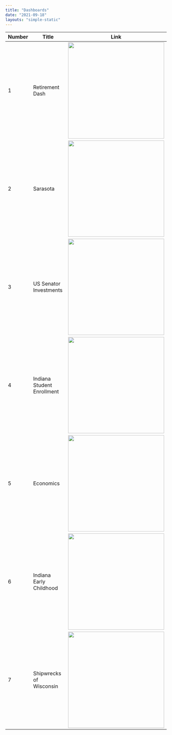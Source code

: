 ```yaml
---
title: "Dashboards"
date: "2021-09-18"
layouts: "simple-static"
---
```

<!-- Markdown did not work for a table and images as links-->
<table>
<thead>
<tr>
<th>Number</th>
<th>Title</th>
<th>Link</th>
</tr>
</thead>
<tbody>
<tr>
<td>1</td>
<td>Retirement Dash</td>
<td><a href="https://rob-wiederstein.shinyapps.io/retirementdash/"><img src="/images/dashboard/retirement.png" width = 300/></a></td>
</tr>
<tr>
<td>2</td>
<td>Sarasota</td>
<td><a href="https://rob-wiederstein.shinyapps.io/sarasota/"><img src="/images/dashboard/sarasota.png" width = 300/></a></td>
</tr>
<td>3</td>
<td>US Senator Investments</td>
<td><a href="https://rob-wiederstein.shinyapps.io/senator_investments/"><img src="/images/dashboard/us_senator_investments.png" width = 300/></a></td>
</tr>
</tr>
<td>4</td>
<td>Indiana Student Enrollment</td>
<td><a href="https://robwiederstein.github.io/in_enrollments/"><img src="/images/dashboard/in_student_enrollments.png" width = 300/></a></td>
</tr>
</tr>
<td>5</td>
<td>Economics</td>
<td><a href="https://econ-vt6dj.ondigitalocean.app"><img src="/images/dashboard/us_econ_dash.png" width = 300/></a></td>
</tr>
</tr>
<td>6</td>
<td>Indiana Early Childhood</td>
<td><a href="https://robwiederstein.github.io/early_childhood/"><img src="/images/dashboard/in_early_childhood.png" width = 300/></a></td>
</tr>
</tr>
<td>7</td>
<td>Shipwrecks of Wisconsin</td>
<td><a href="https://rob-wiederstein.shinyapps.io/shipwrecks_wisconsin/"><img src="/images/dashboard/shipwrecks_wisconsin.png" width = 300/></a></td>
</tr>
</tbody>
</table>
